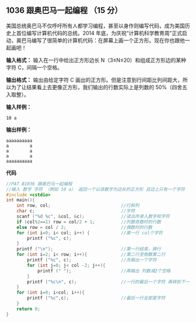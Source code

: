 ﻿## 1036 跟奥巴马一起编程 （15 分）

美国总统奥巴马不仅呼吁所有人都学习编程，甚至以身作则编写代码，成为美国历史上首位编写计算机代码的总统。2014 年底，为庆祝“计算机科学教育周”正式启动，奥巴马编写了很简单的计算机代码：在屏幕上画一个正方形。现在你也跟他一起画吧！

**输入格式：**
输入在一行中给出正方形边长 N（3≤N≤20）和组成正方形边的某种字符 C，间隔一个空格。

**输出格式：**
输出由给定字符 C 画出的正方形。但是注意到行间距比列间距大，所以为了让结果看上去更像正方形，我们输出的行数实际上是列数的 50%（四舍五入取整）。

**输入样例：**

    10 a

**输出样例：**
```
aaaaaaaaaa
a        a
a        a
a        a
aaaaaaaaaa
```

**代码**

```c
//PAT B1036 跟奥巴马一起编程 
//输入 数字 字符 （例如 10 a） 返回一个以该数字为边长的正方形 且边上只有一个字符 
#include <cstdio>
int main(){
	int row, col; 				 			//行和列
	char c; 					       	    //字符 
	scanf ("%d %c", &col, &c);				//读出所录入数字和字符 
	if (col%2==1) row = col/2 + 1;			//列数奇数时的行数	
	else row = col / 2;						//偶数时的行数	
	for (int i=0; i< col; i++) {			//第一行 col个字符	
		printf ("%c", c);	
	}
	printf ("\n");							//第一行结束，换行	
	for (int i=2; i< row; i++){				//第二行至倒数第二行	
		printf ("%c", c);					//先输出一个字符	
		for (int j=0; j< col -2; j++){		
			printf (" ");					//再输出 列数减2个空格		
		}
		printf ("%c\n", c);					//一行的最后一个字符 再转到下一行 
	}	
	for (int i=0; i<col; i++){				
		printf ("%c",c);					//最后一行全部是字符 
	}
	return 0;
}
```

